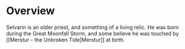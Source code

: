 # Overview
Selvarin is an older priest, and something of a living relic. He was born during the Great Moonfall Storm, and some believe he was touched by [[Merstur - the Unbroken Tide|Merstur]] at birth.